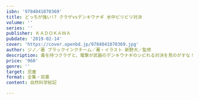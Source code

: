 ```yaml
---
isbn: '9784041070369'
title: どっちが強い!? クラゲvsデンキウナギ 水中ビリビリ対決
volume: ''
series: ''
publisher: ＫＡＤＯＫＡＷＡ
pubdate: '2019-02-14'
cover: 'https://cover.openbd.jp/9784041070369.jpg'
author: ジノ／著 ブラックインクチーム／著・イラスト 新野大／監修
description: 毒を持つクラゲと、電撃が武器のデンキウナギのシビれる対決を見のがすな！
price: '960'
genre: ''
target: 児童
format: 全集・双書
content: 自然科学総記

---
```

